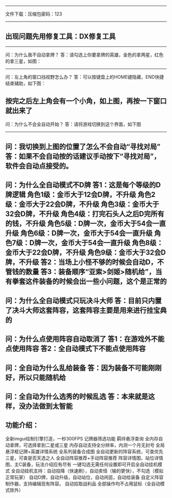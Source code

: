 ------------------------------------------------
文件下载：压缩包密码：123

------------------------------------------------
出现问题先用修复工具：DX修复工具
------------------------------------------------



------------------------------------------------
问：为什么我不自动拿牌？
答：请勾选上你要拿牌的英雄，金色的拿两星，红色的拿三星，如图：


------------------------------------------------
问：左上角的窗口挡视野怎么办？
答：可以按键盘上的HOME键隐藏，END快捷结束辅助，如下图：



按完之后左上角会有一个小角，如上图，再按一下窗口就出来了
------------------------------------------------
问：为什么不会全自动开始？
答：请将游戏切换到这个界面，如下图

------------------------------------------------
问：我切换到上图的位置了怎么不会自动“寻找对局”
答：如果不会自动按的话建议手动按下“寻找对局”，软件会自动点接受的。
------------------------------------------------
问：为什么全自动模式不D牌
答1：这是每个等级的D牌逻辑
角色1级：金币大于12会D牌，不升级
角色2级：金币大于22会D牌，不升级
角色3级：金币大于32会D牌，不升级
角色4级：打完石头人之后D完所有的钱，不升级
角色5级：D牌一次，金币大于54会一直升级
角色6级：D牌一次，金币大于54会一直升级
角色7级：D牌一次，金币大于54会一直升级
角色8级：金币大于22会D牌，不升级
角色9级：金币大于32会D牌，不升级
答2：当场上小怪不够的时候会自动D，不管钱的数量
答3：装备顺序“亚索>剑姬>随机给”，当有拳套这件装备的时候会出一些小问题，这个是正常的
------------------------------------------------
问：为什么全自动模式只玩决斗大师
答：目前只内置了决斗大师这套阵容，这套阵容主要是用来进行挂宝典的
------------------------------------------------
问：为什么点使用阵容自动取消了
答1：在游戏外不能点使用阵容
答2：全自动模式下不能点使用阵容
------------------------------------------------
问：全自动为什么乱给装备
答：因为装备不可能刚刚好，所以只能随机给
------------------------------------------------
问：全自动为什么选秀的时候乱选
答：本来就是这样，没办法做到太智能
------------------------------------------------
功能介绍：
------------------------------------------------
全新imgui绘制引擎打造，一秒300FPS
记牌器筛选功能
羁绊悬浮查询
全内存自动拿牌，可选择拿到二星或三星
内存自动支持全分辨率，内测一个月无封号
全局悬浮框记牌+英雄详情系统
全系列装备合成图
全自动更新的阵容系统，可查优先三星，可查是否天选之人
全自动阵容推荐+手动阵容推荐
阵容详情图，站位详情图，主C装备，玩法介绍应有尽有
一键勾选无需任何设置即可开启全自动挂机模式
全自动挂机支持：自动投降（快速刷），自动卖怪（输的更快），不勾选（模拟正常玩家）
自动D牌，自动升级，自动站位，自动闲逛，自动给装备
自定义阵容制作器，支持编辑现有阵容。
自动拾取战利品
全部操作均不占用鼠标（全自动模式除外）
